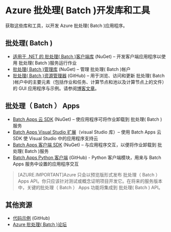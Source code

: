 <properties
	pageTitle="Azure  批处理( Batch )开发库和工具 | Windows Azure"
	description="获取开发 Azure  批处理( Batch )应用程序时所需的库和工具"
	services="batch"
	documentationCenter=""
	authors="dlepow"
	manager="timlt"
	editor=""/>

<tags
	ms.service="batch"
	ms.date="07/24/2015"
	wacn.date="10/30/2015"/>


# Azure  批处理( Batch )开发库和工具
<p>获取这些库和工具，以开发 Azure  批处理( Batch )应用程序。

##  批处理( Batch )

+ [适用于 .NET 的 批处理( Batch )客户端库](http://www.nuget.org/packages/Azure.Batch/) (NuGet) – 开发客户端应用程序以使用 批处理( Batch )服务运行作业
+ [ 批处理( Batch )管理库](http://www.nuget.org/packages/Microsoft.Azure.Management.Batch/) (NuGet) – 管理 批处理( Batch )帐户
+ [ 批处理( Batch )资源管理器](https://github.com/Azure/azure-batch-samples/tree/master/CSharp/BatchExplorer) (GitHub) – 用于浏览、访问和更新 批处理( Batch )帐户中的主要元素（包括作业和任务、计算节点和池以及计算节点上的文件）的 GUI 应用程序与示例。请参阅[博客文章](http://blogs.technet.com/b/windowshpc/archive/2015/01/20/azure-batch-explorer-sample-walkthrough.aspx)。


## 批处理（ Batch ） Apps

+ [Batch Apps 云 SDK](http://www.nuget.org/packages/Microsoft.Azure.Batch.Apps.Cloud/1.1.1-preview) (NuGet) – 使应用程序可将作业卸载到 批处理( Batch )服务
+ [Batch Apps Visual Studio 扩展](https://visualstudiogallery.msdn.microsoft.com/8b294850-a0a5-43b0-acde-57a07f17826a)（visual Studio 库）– 使用 Batch Apps 云 SDK 使 Visual Studio 中的应用程序支持云
+ [Batch Apps 客户端 SDK](http://www.nuget.org/packages/Microsoft.Azure.Batch.Apps/2.3.0-preview) (NuGet) – 与应用程序交互，以便将作业卸载到 批处理( Batch )服务
+ [Batch Apps Python 客户端](https://github.com/Azure/azure-batch-apps-python) (GitHub) - Python 客户端模块，用来与 Batch Apps 服务中设置的应用程序交互

>[AZURE.IMPORTANT]Azure 只会以预览版形式发布 批处理（ Batch ） Apps API。你只应该针对测试或概念证明项目开发它。在将来的服务版本中，关键的批处理（ Batch ） Apps 功能将集成到 批处理( Batch ) API。

## 其他资源

+ [代码示例](https://github.com/Azure/azure-batch-samples) (GitHub)
+ [Azure  批处理( Batch )论坛](https://social.msdn.microsoft.com/forums/azure/home?forum=azurebatch)

<!--Anchors-->
[Batch]: #batch
[Batch Apps]: #batch-apps
[Additional resources]: #additional-resources

<!---HONumber=66-->